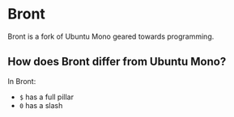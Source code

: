 # Bront

Bront is a fork of Ubuntu Mono geared towards programming.

## How does Bront differ from Ubuntu Mono?

In Bront:

- `$` has a full pillar
- `0` has a slash
